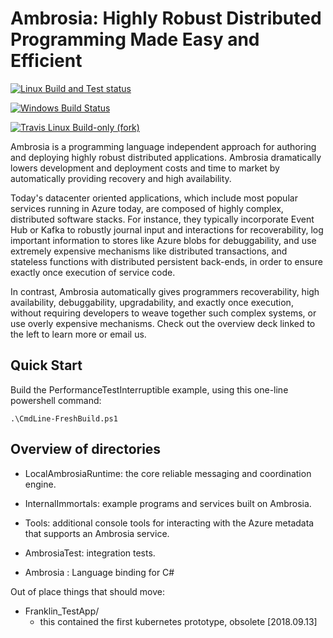 Ambrosia: Highly Robust Distributed Programming Made Easy and Efficient
=======================================================================

[![Linux Build and Test status](https://msrfranklin.visualstudio.com/Franklin/_apis/build/status/Ambrosia-CI-LinuxDocker?branchName=master)](https://msrfranklin.visualstudio.com/Franklin/_build/latest?definitionId=18)

[![Windows Build Status](https://msrfranklin.visualstudio.com/Franklin/_apis/build/status/Ambrosia-CI?branchName=master)](https://msrfranklin.visualstudio.com/Franklin/_build/latest?definitionId=7)

[![Travis Linux Build-only (fork)](https://travis-ci.com/rrnewton/AMBROSIA.svg?branch=ryan%2Ftemp)](https://travis-ci.com/rrnewton/AMBROSIA)

Ambrosia is a programming language independent approach for authoring
and deploying highly robust distributed applications. Ambrosia 
dramatically lowers development and deployment costs and time to
market by automatically providing recovery and high availability.

Today's datacenter oriented applications, which include most popular
services running in Azure today, are composed of highly complex,
distributed software stacks. For instance, they typically incorporate
Event Hub or Kafka to robustly journal input and interactions for
recoverability, log important information to stores like Azure blobs
for debuggability, and use extremely expensive mechanisms like
distributed transactions, and stateless functions with distributed
persistent back-ends, in order to ensure exactly once execution of
service code.

In contrast, Ambrosia automatically gives programmers recoverability,
high availability, debuggability, upgradability, and exactly once
execution, without requiring developers to weave together such complex
systems, or use overly expensive mechanisms. Check out the overview
deck linked to the left to learn more or email us.

Quick Start
-----------

Build the PerformanceTestInterruptible example, using this one-line
powershell command:

    .\CmdLine-FreshBuild.ps1

Overview of directories
-----------------------

 * LocalAmbrosiaRuntime: the core reliable messaging and coordination engine.

 * InternalImmortals: example programs and services built on Ambrosia.

 * Tools: additional console tools for interacting with the Azure
           metadata that supports an Ambrosia service.

 * AmbrosiaTest: integration tests.

 * Ambrosia : Language binding for C#
 
Out of place things that should move:

 * Franklin_TestApp/
   - this contained the first kubernetes prototype, obsolete [2018.09.13]





